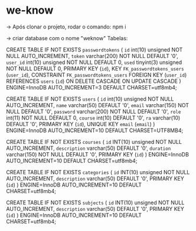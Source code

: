 # we-know

-> Após clonar o projeto, rodar o comando:
npm i 

-> criar database com o nome "weknow"
Tabelas:

CREATE TABLE IF NOT EXISTS `passwordtokens` (
  `id` int(10) unsigned NOT NULL AUTO_INCREMENT,
  `token` varchar(200) NOT NULL DEFAULT '0',
  `user_id` int(10) unsigned NOT NULL DEFAULT 0,
  `used` tinyint(3) unsigned NOT NULL DEFAULT 0,
  PRIMARY KEY (`id`),
  KEY `FK_passwordtokens_users` (`user_id`),
  CONSTRAINT `FK_passwordtokens_users` FOREIGN KEY (`user_id`) REFERENCES `users` (`id`) ON DELETE CASCADE ON UPDATE CASCADE
) ENGINE=InnoDB AUTO_INCREMENT=3 DEFAULT CHARSET=utf8mb4;

CREATE TABLE IF NOT EXISTS `users` (
  `id` int(10) unsigned NOT NULL AUTO_INCREMENT,
  `name` varchar(50) DEFAULT '0',
  `email` varchar(150) NOT NULL DEFAULT '0',
  `password` varchar(200) NOT NULL DEFAULT '0',
  `role` int(11) NOT NULL DEFAULT 0,
  `course` int(10) DEFAULT '0',
  `ra` varchar(10) DEFAULT '0',
  PRIMARY KEY (`id`),
  UNIQUE KEY `email` (`email`)
) ENGINE=InnoDB AUTO_INCREMENT=10 DEFAULT CHARSET=UTF8MB4;

CREATE TABLE IF NOT EXISTS `courses` (
  `id` INT(10) unsigned NOT NULL AUTO_INCREMENT,
  `description` varchar(50) DEFAULT '0',
  `duration` varchar(150) NOT NULL DEFAULT '0', 
  PRIMARY KEY (`id`)
) ENGINE=InnoDB AUTO_INCREMENT=10 DEFAULT CHARSET=utf8mb4;


CREATE TABLE IF NOT EXISTS `categories` (
  `id` INT(10) unsigned NOT NULL AUTO_INCREMENT,
  `description` varchar(50) DEFAULT '0',
  PRIMARY KEY (`id`)
) ENGINE=InnoDB AUTO_INCREMENT=10 DEFAULT CHARSET=utf8mb4;


CREATE TABLE IF NOT EXISTS `subjects` (
  `id` INT(10) unsigned NOT NULL AUTO_INCREMENT,
  `description` varchar(50) DEFAULT '0',
  PRIMARY KEY (`id`)
) ENGINE=InnoDB AUTO_INCREMENT=10 DEFAULT CHARSET=utf8mb4;
